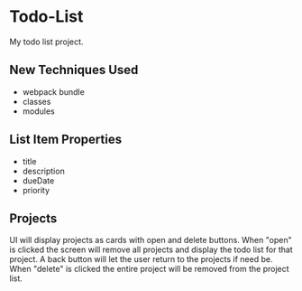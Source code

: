 # Todo-List
My todo list project.

## New Techniques Used
- webpack bundle
- classes
- modules

## List Item Properties
- title
- description
- dueDate
- priority

## Projects
UI will display projects as cards with open and delete buttons. 
When "open" is clicked the screen will remove all projects and display the 
todo list for that project. A back button will let the user return to the projects if need be.
When "delete" is clicked the entire project will be removed from the project list.